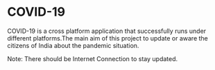 # COVID-19
COVID-19 is a cross platform application that successfully runs under different platforms.The main aim of this project to update or aware the citizens of India about the pandemic situation.

Note: There should be Internet Connection to stay updated.
